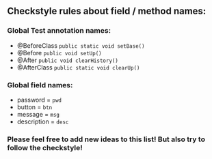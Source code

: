 ## Checkstyle rules about field / method names:
### Global Test annotation names:
- @BeforeClass `public static void setBase()`
- @Before `public void setUp()`
- @After `public void clearHistory()`
- @AfterClass `public static void clearUp()`
### Global field names:
- password = `pwd`
- button = `btn`
- message = `msg`
- description = `desc`
### Please feel free to add new ideas to this list! But also try to follow the checkstyle!
